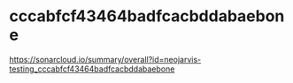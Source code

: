 # cccabfcf43464badfcacbddabaebone
https://sonarcloud.io/summary/overall?id=neojarvis-testing_cccabfcf43464badfcacbddabaebone
